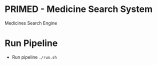 # PRIMED - Medicine Search System

Medicines Search Engine

# Run Pipeline

- Run pipeline `./run.sh`